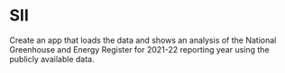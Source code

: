 # SII
Create an app that loads the data and shows an analysis of the National Greenhouse and Energy Register for 2021-22 reporting year using the publicly available data.
